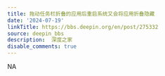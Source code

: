 ```yaml
---
title: 拖动任务栏折叠的应用后重启系统又会将应用折叠隐藏
date: '2024-07-19'
linkTitle: https://bbs.deepin.org/en/post/275332
source: deepin_bbs
description:  深度之家 
disable_comments: true
---
```

NA
